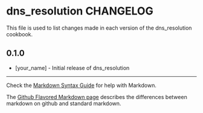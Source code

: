 dns_resolution CHANGELOG
========================

This file is used to list changes made in each version of the dns_resolution cookbook.

0.1.0
-----
- [your_name] - Initial release of dns_resolution

- - -
Check the [Markdown Syntax Guide](http://daringfireball.net/projects/markdown/syntax) for help with Markdown.

The [Github Flavored Markdown page](http://github.github.com/github-flavored-markdown/) describes the differences between markdown on github and standard markdown.
